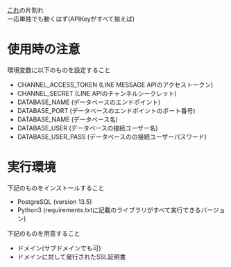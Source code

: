 [これ](https://github.com/hashiba-k-jp/hakodate-a05)の片割れ  
一応単独でも動くはず(APIKeyがすべて揃えば)

# 使用時の注意
環境変数に以下のものを設定すること
- CHANNEL_ACCESS_TOKEN (LINE MESSAGE APIのアクセストークン)
- CHANNEL_SECRET (LINE APIのチャンネルシークレット)
- DATABASE_NAME (データベースのエンドポイント)
- DATABASE_PORT (データベースのエンドポイントのポート番号)
- DATABASE_NAME (データベース名)
- DATABASE_USER (データベースの接続ユーザー名)
- DATABASE_USER_PASS (データベースのの接続ユーザーパスワード)

# 実行環境
下記のものをインストールすること
- PostgreSQL (version 13.5)
- Python3 (requirements.txtに記載のライブラリがすべて実行できるバージョン)

下記のものを用意すること
- ドメイン(サブドメインでも可)
- ドメインに対して発行されたSSL証明書
